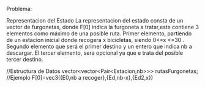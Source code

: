 Problema:

Representacion del Estado
La representacion del estado consta de un vector de furgonetas, donde F[0] indica la furgoneta a tratar,este contiene 3 elementos como máximo de una posible ruta. Primer elemento, partiendo de un estacion inicial donde recogera x bicicletas, siendo 0<=x <=30 . Segundo elemento que será el primer destino y un entero que indica nb a descargar. El tercer elemento, sera opcional ya que e trata del posible tercer destino.

//Estructura de Datos
vector<vector<Pair<Estacion,nb>>> rutasFurgonetas;
//Ejemplo
F[0]=vec3({E0,nb a recoger},{Ed,nb-x},{Ed2,x})
